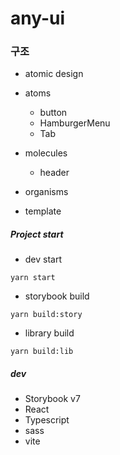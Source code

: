 # any-ui

### 구조

- atomic design

- atoms
  - button
  - HamburgerMenu
  - Tab
- molecules
  - header
- organisms
- template

##### Project start

- dev start

```
yarn start
```

- storybook build

```
yarn build:story
```

- library build

```
yarn build:lib
```

##### dev

- Storybook v7
- React
- Typescript
- sass
- vite
